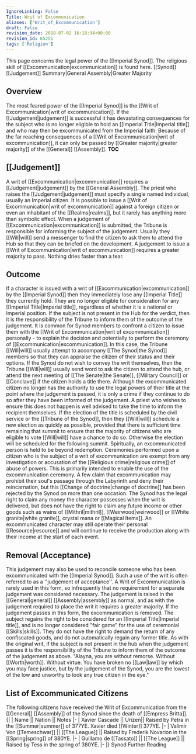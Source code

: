 ```yaml
---
IgnoreLinking: False
Title: Writ of Excommunication
aliases: ['Writ_of_Excommunication']
draft: False
revision_date: 2018-07-02 16:18:34+00:00
revision_id: 65251
tags: ['Religion']
---
```


This page concerns the legal power of the [[Imperial Synod]]. The religious skill of [[Excommunication|excommunication]] is found here.
[[Synod]] [[Judgement]] Summary|General Assembly|Greater Majority
## Overview
The most feared power of the [[Imperial Synod]] is the [[Writ of Excommunication|writ of excommunication]]. If the [[Judgement|judgement]] is successful it has devastating consequences for the subject who is no longer eligible to hold an [[Imperial Title|Imperial title]] and who may then be excommunicated from the Imperial faith. Because of the far reaching consequences of a [[Writ of Excommunication|writ of excommunication]], it can only be passed by [[Greater majority|greater majority]] of the [[General]] [[Assembly]].
__TOC__
## [[Judgement]]
A writ of [[Excommunication|excommunication]] requires a [[Judgement|judgement]] by the [[General Assembly]]. The priest who raises the [[Judgement|judgement]] must specify a single named individual, usually an Imperial citizen. It is possible to issue a [[Writ of Excommunication|writ of excommunication]] against a foreign citizen or even an inhabitant of the [[Realms|realms]], but it rarely has anything more than symbolic effect.
When a judgement of [[Excommunication|excommunication]] is submitted, the Tribune is responsible for informing the subject of the judgement. Usually they [[Will|will]] send a messenger to find the citizen to ask them to attend the Hub so that they can be briefed on the development.
A judgement to issue a [[Writ of Excommunication|writ of excommunication]] requires a greater majority to pass.
Nothing dries faster than a tear.
## Outcome
If a character is issued with a writ of [[Excommunication|excommunication]] by the [[Imperial Synod]] then they immediately lose any [[Imperial Title]] they currently hold. They are no longer eligible for consideration for any [[Imperial Title|Imperial title]], regardless of whether it is a national or Imperial position.
If the subject is not present in the Hub for the verdict, then it is the responsibility of the Tribune to inform them of the outcome of the judgement. It is common for Synod members to confront a citizen to issue them with the [[Writ of Excommunication|writ of excommunication]] personally - to explain the decision and potentially to perform the ceremony of [[Excommunication|excommunication]]. In this case, the Tribune [[Will|will]] usually attempt to accompany [[The Synod|the Synod]] members so that they can appraise the citizen of their status and their options.
If the Synod do not wish to convey the writ themselves, then the Tribune [[Will|will]] usually send word to ask the citizen to attend the hub, or attend the next meeting of [[The Senate|the Senate]], [[Military Council]] or [[Conclave]] if the citizen holds a title there. Although the excommunicated citizen no longer has the authority to use the legal powers of their title at the point where the judgement is passed, it is only a crime if they continue to do so after they have been informed of the judgement. A priest who wishes to ensure this does not happen is well advised to take the time to inform the recipient themselves.
If the election of the title is scheduled by the civil service or the [[Tribune of the Synod]], then they [[Will|will]] schedule a new election as quickly as possible, provided that there is sufficient time remaining that summit to ensure that the majority of citizens who are eligible to vote [[Will|will]] have a chance to do so. Otherwise the election will be scheduled for the following summit. 
Spiritually, an excommunicated person is held to be beyond redemption. Ceremonies performed upon a citizen who is the subject of a writ of excommunication are exempt from any investigation or accusation of the [[Religious crime|religious crime]] of abuse of powers. This is primarily intended to enable the use of the excommunication ceremony. A few claim that excommunication may prohibit their soul's passage through the Labyrinth and deny their reincarnation, but this [[Change of doctrine|change of doctrine]] has been rejected by the Synod on more than one occasion.
The Synod has the legal right to claim any money the character possesses when the writ is delivered, but does not have the right to claim any future income or other goods such as wains of [[Mithril|mithril]], [[Weirwood|weirwood]] or [[White granite|white granite]], crystal mana or [[Magical Items]]. An excommunicated character may still operate their personal [[Resource|resource]] and will continue to receive the production along with their income at the start of each event.
## Removal (Acceptance)
This judgement may also be used to reconcile someone who has been excommunicated with the [[Imperial Synod]]. Such a use of the writ is often referred to as a ''judgement of acceptance''. A Writ of Excommunication is rarely used in this form, so infrequently that no requirement for a separate judgement was considered necessary.
The judgement is raised in the [[General|general]] [[Assembly|assembly]] as normal, and as with the judgement required to place the writ it requires a greater majority. If the judgement passes in this form, the excommunication is removed. The subject regains the right to be considered for an [[Imperial Title|Imperial title]], and is no longer considered "fair game" for the use of ceremonial [[Skills|skills]].  They do not have the right to demand the return of any confiscated goods, and do not automatically regain any former title.
As with the original writ, if the subject is not present in the hub when the judgement passes it is the responsibility of the Tribune to inform them of the outcome of the judgement as above.
"Alayna, you are without remorse. Without [[Worth|worth]]. Without virtue. You have broken no [[Law|law]] by which you may face justice, but by the judgement of the Synod, you are the lowest of the low and unworthy to look any true citizen in the eye."
## List of Excommunicated Citizens
The following citizens have received the Writ of Excommunication from the [[General]] [[Assembly]] of the Synod since the death of [[Empress Britta]].
{|
| Name || Nation || Notes
|- 
| Xavier Cascade || Urizen|| Raised by Petra in the [[Summer|summer]] of 377YE. Xavier died [[Winter]] 377YE.
|-
| Valimir Von [[Temeschwar]] || [[The League]] || Raised by Frederik Novarion in the [[Spring|spring]] of 380YE.
|-
| Guillamo de [[Tassato]] || [[The League]] || Raised by Tess in the spring of 380YE.
|-
|}
Synod Further Reading